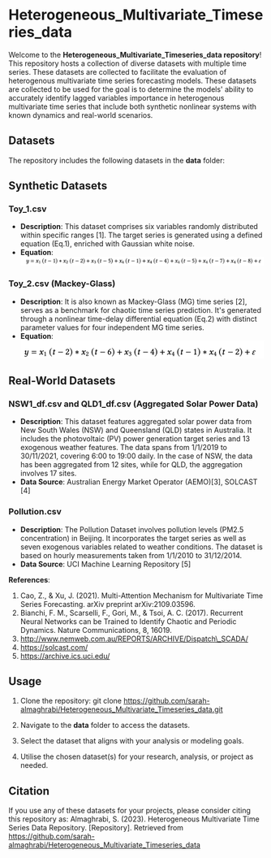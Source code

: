 # Heterogeneous_Multivariate_Timeseries_data
Welcome to the **Heterogeneous_Multivariate_Timeseries_data repository**! This repository hosts a collection of diverse datasets with multiple time series. These datasets are collected to facilitate the evaluation of heterogenous multivariate time series forecasting models. These datasets are collected to be used for the goal is to determine the models' ability to accurately identify lagged variables importance in heterogenous multivariate time series that include both synthetic nonlinear systems with known dynamics and real-world scenarios.


## Datasets

The repository includes the following datasets in the **data** folder:


## Synthetic Datasets

### Toy_1.csv
- **Description**: This dataset comprises six variables randomly distributed within specific ranges [1]. The target series is generated using a defined equation (Eq.1), enriched with Gaussian white noise.
- **Equation**:  ![Equation 1](https://github.com/sarah-almaghrabi/Heterogeneous_Multivariate_Timeseries_data/blob/main/fig/toy1.png)

 

### Toy_2.csv (Mackey-Glass)
- **Description**: It is also known as Mackey-Glass (MG) time series [2], serves as a benchmark for chaotic time series prediction. It's generated through a nonlinear time-delay differential equation (Eq.2) with distinct parameter values for four independent MG time series.
- **Equation**:  ![Equation 2](https://github.com/sarah-almaghrabi/Heterogeneous_Multivariate_Timeseries_data/blob/main/fig/toy2.png)
 

## Real-World Datasets

### NSW1_df.csv and QLD1_df.csv (Aggregated Solar Power Data)
- **Description**: This dataset features aggregated solar power data from New South Wales (NSW) and Queensland (QLD) states in Australia. It includes the photovoltaic (PV) power generation target series and 13 exogenous weather features. The data spans from 1/1/2019 to 30/11/2021, covering 6:00 to 19:00 daily. In the case of NSW, the data has been aggregated from 12 sites, while for QLD, the aggregation involves 17 sites.
- **Data Source**: Australian Energy Market Operator (AEMO)[3], SOLCAST [4]

### Pollution.csv 
- **Description**: The Pollution Dataset involves pollution levels (PM2.5 concentration) in Beijing. It incorporates the target series as well as seven exogenous variables related to weather conditions. The dataset is based on hourly measurements taken from 1/1/2010 to 31/12/2014.
- **Data Source**: UCI Machine Learning Repository [5]



 
 


**References**:
1. Cao, Z., & Xu, J. (2021). Multi-Attention Mechanism for Multivariate Time Series Forecasting. arXiv preprint arXiv:2109.03596.
2. Bianchi, F. M., Scarselli, F., Gori, M., & Tsoi, A. C. (2017). Recurrent Neural Networks can be Trained to Identify Chaotic and Periodic Dynamics. Nature Communications, 8, 16019.
3. http://www.nemweb.com.au/REPORTS/ARCHIVE/Dispatch\_SCADA/
4. https://solcast.com/
5. https://archive.ics.uci.edu/



## Usage

1. Clone the repository:
git clone https://github.com/sarah-almaghrabi/Heterogeneous_Multivariate_Timeseries_data.git

2. Navigate to the **data** folder to access the datasets.
3. Select the dataset that aligns with your analysis or modeling goals.
4. Utilise the chosen dataset(s) for your research, analysis, or project as needed.

## Citation

If you use any of these datasets for your projects, please consider citing this repository as:
Almaghrabi, S. (2023). Heterogeneous Multivariate Time Series Data Repository. [Repository].
Retrieved from https://github.com/sarah-almaghrabi/Heterogeneous_Multivariate_Timeseries_data